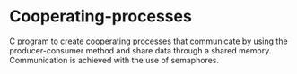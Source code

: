 # Cooperating-processes
C program to create cooperating processes that communicate by using the producer-consumer method and share data through a shared memory. Communication is achieved with the use of semaphores.
